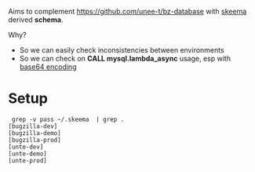 Aims to complement https://github.com/unee-t/bz-database with
[skeema](https://github.com/skeema/skeema/) derived **schema**.

Why?

* So we can easily check inconsistencies between environments
* So we can check on **CALL mysql.lambda_async** usage, esp with [base64 encoding](https://github.com/unee-t/bz-database/issues/73)

# Setup

	 grep -v pass ~/.skeema  | grep .
	[bugzilla-dev]
	[bugzilla-demo]
	[bugzilla-prod]
	[unte-dev]
	[unte-demo]
	[unte-prod]

